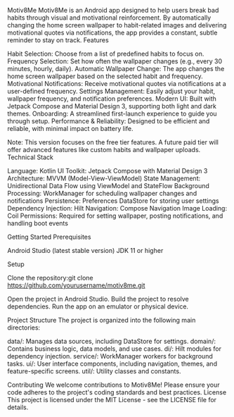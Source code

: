Motiv8Me
Motiv8Me is an Android app designed to help users break bad habits through visual and motivational reinforcement. By automatically changing the home screen wallpaper to habit-related images and delivering motivational quotes via notifications, the app provides a constant, subtle reminder to stay on track.
Features

Habit Selection: Choose from a list of predefined habits to focus on.
Frequency Selection: Set how often the wallpaper changes (e.g., every 30 minutes, hourly, daily).
Automatic Wallpaper Change: The app changes the home screen wallpaper based on the selected habit and frequency.
Motivational Notifications: Receive motivational quotes via notifications at a user-defined frequency.
Settings Management: Easily adjust your habit, wallpaper frequency, and notification preferences.
Modern UI: Built with Jetpack Compose and Material Design 3, supporting both light and dark themes.
Onboarding: A streamlined first-launch experience to guide you through setup.
Performance & Reliability: Designed to be efficient and reliable, with minimal impact on battery life.

Note: This version focuses on the free tier features. A future paid tier will offer advanced features like custom habits and wallpaper uploads.
Technical Stack

Language: Kotlin
UI Toolkit: Jetpack Compose with Material Design 3
Architecture: MVVM (Model-View-ViewModel)
State Management: Unidirectional Data Flow using ViewModel and StateFlow
Background Processing: WorkManager for scheduling wallpaper changes and notifications
Persistence: Preferences DataStore for storing user settings
Dependency Injection: Hilt
Navigation: Compose Navigation
Image Loading: Coil
Permissions: Required for setting wallpaper, posting notifications, and handling boot events

Getting Started
Prerequisites

Android Studio (latest stable version)
JDK 11 or higher

Setup

Clone the repository:git clone https://github.com/yourusername/motiv8me.git


Open the project in Android Studio.
Build the project to resolve dependencies.
Run the app on an emulator or physical device.

Project Structure
The project is organized into the following main directories:

data/: Manages data sources, including DataStore for settings.
domain/: Contains business logic, data models, and use cases.
di/: Hilt modules for dependency injection.
service/: WorkManager workers for background tasks.
ui/: User interface components, including navigation, themes, and feature-specific screens.
util/: Utility classes and constants.

Contributing
We welcome contributions to Motiv8Me! Please ensure your code adheres to the project's coding standards and best practices.
License
This project is licensed under the MIT License - see the LICENSE file for details.
